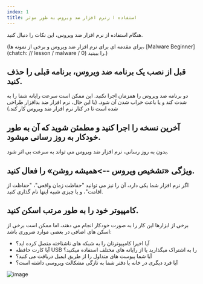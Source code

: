 ```yaml
---
index: 1
title: استفاده ا زنرم افزار ضد ویروس به طور موثر
---
```

هنگام استفاده از نرم افزار ضد ویروس، این نکات را دنبال کنید.

(برای مقدمه ای برای نرم افزار ضد ویروس و برخی از نمونه ها، [Malware Beginner] (chatch: // lesson / malware / 0) را ببینید.)

## قبل از نصب یک برنامه ضد ویروس، برنامه قبلی را حذف کنید.

دو برنامه ضد ویروس را همزمان اجرا نکنید. این ممکن است سرعت  رایانه شما را به شدت کند و یا باعث خراب شدن آن شود. (با این حال، نرم افزار ضد بدافزار طراحی شده است تا در کنار نرم افزار ضد ویروس کار کند.)

## آخرین نسخه را اجرا کنید و مطمئن شوید که آن به طور خودکار به روز رسانی میشود.

بدون به روز رسانی، نرم افزار ضد ویروس می تواند به سرعت بی اثر شود.

## ویژگی «تشخیص ویروس -->همیشه روشن» را فعال کنید.

اگر نرم افزار شما یکی دارد، آن را نیز می توانید  "حفاظت زمان واقعی"، "حفاظت از اقامت"، و یا چیزی شبیه اینها نام گذاری کنید.

## کامپیوتر خود را به طور مرتب اسکن کنید.

برخی از ابزارها این کار را به صورت خودکار انجام می دهند، اما ممکن است برخی از اسکن های اضافی در بعضی موارد ضروری باشد:

*   آیا اخیرا کامپیوترتان را به شبکه های ناشناخته متصل کرده اید؟
*   آیا کارت حافظه USB را به اشتراک میگذارید یا از رایانه های مختلف استفاده میکنید؟
*   آیا شما پیوست های متداول را از طریق ایمیل دریافت می کنید؟
*   آیا فرد دیگری در خانه یا دفتر شما به تازگی مشکالت ویروسی داشته است؟

![image](malware_adv1.png)